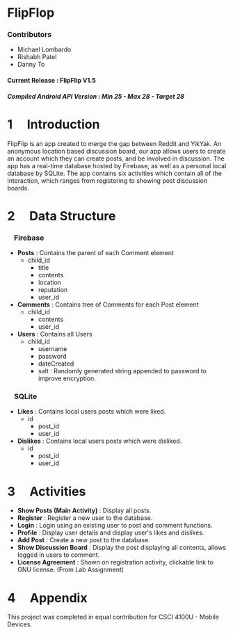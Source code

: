 FlipFlop
=====================

### Contributors  
* Michael Lombardo
* Rishabh Patel
* Danny To

#### Current Release : FlipFlip V1.5
##### Compiled Android API Version : Min 25 - Max 28 - Target 28

1 &nbsp;&nbsp;&nbsp;&nbsp;Introduction
============

FlipFlip is an app created to merge the gap between Reddit and YikYak. An anonymous location based discussion board, our app allows users to create an account which they can create posts, and be involved in discussion. The app has a real-time database hosted by Firebase, as well as a personal local database by SQLite. The app contains six activities which contain all of the interaction, which ranges from registering to showing post discussion boards.

2 &nbsp;&nbsp;&nbsp;&nbsp;Data Structure
============

### &nbsp;&nbsp;&nbsp;&nbsp;Firebase
  * **Posts** : Contains the parent of each Comment element
    * child_id
      * title
      * contents
      * location
      * reputation
      * user_id
  * **Comments** : Contains tree of Comments for each Post element
    * child_id
      * contents
      * user_id
  * **Users** : Contains all Users
    * child_id
      * username
      * password
      * dateCreated
      * salt : Randomly generated string appended to password to improve encryption.

### &nbsp;&nbsp;&nbsp;&nbsp;SQLite
  * **Likes** : Contains local users posts which were liked.
    * id
      * post_id
      * user_id
  * **Dislikes** : Contains local users posts which were disliked.
    * id
      * post_id
      * user_id

3 &nbsp;&nbsp;&nbsp;&nbsp;Activities
============
* **Show Posts (Main Activity)** : Display all posts.
* **Register** : Register a new user to the database.
* **Login** : Login using an existing user to post and comment functions.
* **Profile** : Display user details and display user's likes and dislikes.
* **Add Post** : Create a new post to the database.
* **Show Discussion Board** : Display the post displaying all contents, allows logged in users to comment.
* **License Agreement** : Shown on registration activity, clickable link to GNU license. (From Lab Assignment)

4 &nbsp;&nbsp;&nbsp;&nbsp;Appendix
============
This project was completed in equal contribution for CSCI 4100U - Mobile Devices.
